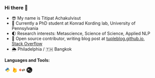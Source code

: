 ### Hi there 👋

- 😎 My name is Titipat Achakulvisut
- 🔭 Currently a PhD student at Konrad Kording lab, University of Pennsylvania
- 🌓 Research interests: Metascience, Science of Science, Applied NLP
- 💬 Open source contributor, writing blog post at [tupleblog.github.io](http://tupleblog.github.io/), [Stack Overflow](https://stackoverflow.com/users/3626961/titipata)
- 🌦 Philadelphia / 🇹🇭 Bangkok


**Languages and Tools:**  

<code><img height="20" src="https://raw.githubusercontent.com/github/explore/80688e429a7d4ef2fca1e82350fe8e3517d3494d/topics/python/python.png"></code>
<code><img height="20" src="https://raw.githubusercontent.com/github/explore/80688e429a7d4ef2fca1e82350fe8e3517d3494d/topics/firebase/firebase.png"></code>
<code><img height="20" src="https://raw.githubusercontent.com/github/explore/80688e429a7d4ef2fca1e82350fe8e3517d3494d/topics/git/git.png"></code>
<code><img height="20" src="https://raw.githubusercontent.com/github/explore/80688e429a7d4ef2fca1e82350fe8e3517d3494d/topics/terminal/terminal.png"></code>
